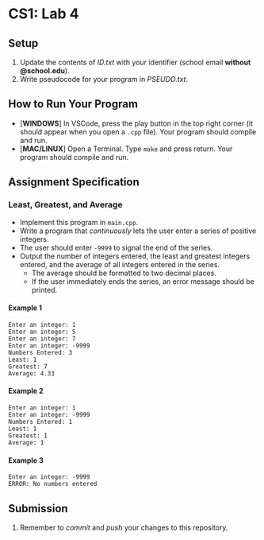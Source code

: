 # CS1: Lab 4

## Setup
1. Update the contents of *ID.txt* with your identifier (school email **without @school.edu**).
2. Write pseudocode for your program in *PSEUDO.txt*.

## How to Run Your Program
* [**WINDOWS**] In VSCode, press the play button in the top right corner (it should appear when you open a `.cpp` file). Your program should compile and run.
* [**MAC/LINUX**] Open a Terminal. Type `make` and press return. Your program should compile and run.

## Assignment Specification
### Least, Greatest, and Average
* Implement this program in `main.cpp`.
* Write a program that *continuously* lets the user enter a series of positive integers.
* The user should enter `-9999` to signal the end of the series.
* Output the number of integers entered, the least and greatest integers entered, and the average of all integers entered in the series.
   - The average should be formatted to two decimal places.
   - If the user immediately ends the series, an error message should be printed.

#### Example 1
```
Enter an integer: 1
Enter an integer: 5
Enter an integer: 7
Enter an integer: -9999
Numbers Entered: 3
Least: 1
Greatest: 7
Average: 4.33
```

#### Example 2
```
Enter an integer: 1
Enter an integer: -9999
Numbers Entered: 1
Least: 1
Greatest: 1
Average: 1
```

#### Example 3
```
Enter an integer: -9999
ERROR: No numbers entered
```

## Submission
1. Remember to *commit* and *push* your changes to this repository.
